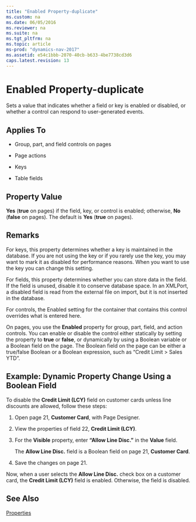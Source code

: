 ```yaml
---
title: "Enabled Property-duplicate"
ms.custom: na
ms.date: 06/05/2016
ms.reviewer: na
ms.suite: na
ms.tgt_pltfrm: na
ms.topic: article
ms-prod: "dynamics-nav-2017"
ms.assetid: e54c1bbb-2070-40cb-b633-4be7738cd3d6
caps.latest.revision: 13
---
```

# Enabled Property-duplicate
Sets a value that indicates whether a field or key is enabled or disabled, or whether a control can respond to user-generated events.  
  
## Applies To  
  
-   Group, part, and field controls on pages  
  
-   Page actions  
  
-   Keys  
  
-   Table fields  
  
## Property Value  
 **Yes** \(**true** on pages\) if the field, key, or control is enabled; otherwise, **No** \(**false** on pages\). The default is **Yes** \(**true** on pages\).  
  
## Remarks  
 For keys, this property determines whether a key is maintained in the database. If you are not using the key or if you rarely use the key, you may want to mark it as disabled for performance reasons. When you want to use the key you can change this setting.  
  
 For fields, this property determines whether you can store data in the field. If the field is unused, disable it to conserve database space. In an XMLPort, a disabled field is read from the external file on import, but it is not inserted in the database.  
  
 For controls, the Enabled setting for the container that contains this control overrides what is entered here.  
  
 On pages, you use the **Enabled** property for group, part, field, and action controls. You can enable or disable the control either statically by setting the property to **true** or **false**, or dynamically by using a Boolean variable or a Boolean field on the page. The Boolean field on the page can be either a true\/false Boolean or a Boolean expression, such as “Credit Limit \> Sales YTD”.  
  
## Example: Dynamic Property Change Using a Boolean Field  
 To disable the **Credit Limit \(LCY\)** field on customer cards unless line discounts are allowed, follow these steps:  
  
1.  Open page 21, **Customer Card**, with Page Designer.  
  
2.  View the properties of field 22, **Credit Limit \(LCY\)**.  
  
3.  For the **Visible** property, enter **“Allow Line Disc.”** in the **Value** field.  
  
     The **Allow Line Disc.** field is a Boolean field on page 21, **Customer Card**.  
  
4.  Save the changes on page 21.  
  
 Now, when a user selects the **Allow Line Disc.** check box on a customer card, the **Credit Limit \(LCY\)** field is enabled. Otherwise, the field is disabled.  
  
## See Also  
 [Properties](Properties.md)